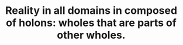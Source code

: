 ---
title: "Reality in all domains in composed of holons: wholes that are parts of other wholes."
tags: TMWT
thewholeone: true
thewholeoneorder: 2
---